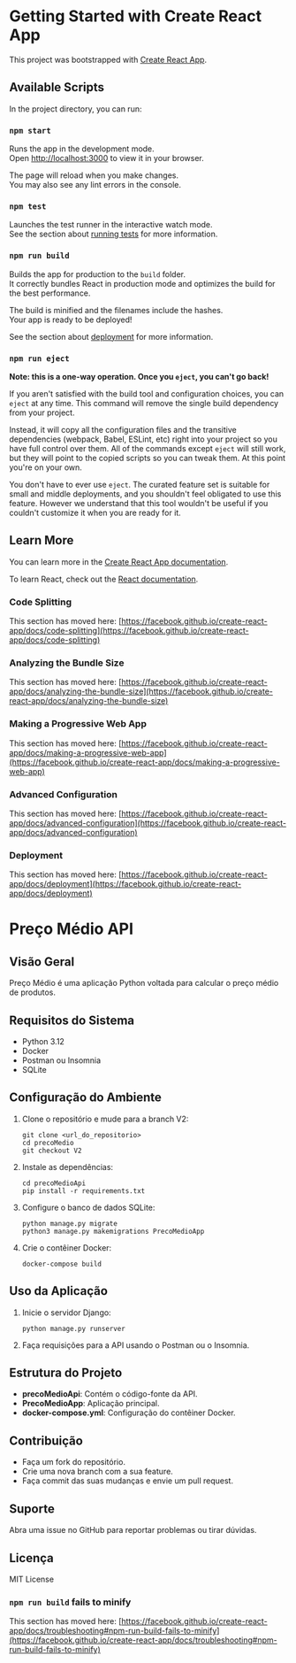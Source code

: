# Getting Started with Create React App

This project was bootstrapped with [Create React App](https://github.com/facebook/create-react-app).

## Available Scripts

In the project directory, you can run:

### `npm start`

Runs the app in the development mode.\
Open [http://localhost:3000](http://localhost:3000) to view it in your browser.

The page will reload when you make changes.\
You may also see any lint errors in the console.

### `npm test`

Launches the test runner in the interactive watch mode.\
See the section about [running tests](https://facebook.github.io/create-react-app/docs/running-tests) for more information.

### `npm run build`

Builds the app for production to the `build` folder.\
It correctly bundles React in production mode and optimizes the build for the best performance.

The build is minified and the filenames include the hashes.\
Your app is ready to be deployed!

See the section about [deployment](https://facebook.github.io/create-react-app/docs/deployment) for more information.

### `npm run eject`

**Note: this is a one-way operation. Once you `eject`, you can't go back!**

If you aren't satisfied with the build tool and configuration choices, you can `eject` at any time. This command will remove the single build dependency from your project.

Instead, it will copy all the configuration files and the transitive dependencies (webpack, Babel, ESLint, etc) right into your project so you have full control over them. All of the commands except `eject` will still work, but they will point to the copied scripts so you can tweak them. At this point you're on your own.

You don't have to ever use `eject`. The curated feature set is suitable for small and middle deployments, and you shouldn't feel obligated to use this feature. However we understand that this tool wouldn't be useful if you couldn't customize it when you are ready for it.

## Learn More

You can learn more in the [Create React App documentation](https://facebook.github.io/create-react-app/docs/getting-started).

To learn React, check out the [React documentation](https://reactjs.org/).

### Code Splitting

This section has moved here: [https://facebook.github.io/create-react-app/docs/code-splitting](https://facebook.github.io/create-react-app/docs/code-splitting)

### Analyzing the Bundle Size

This section has moved here: [https://facebook.github.io/create-react-app/docs/analyzing-the-bundle-size](https://facebook.github.io/create-react-app/docs/analyzing-the-bundle-size)

### Making a Progressive Web App

This section has moved here: [https://facebook.github.io/create-react-app/docs/making-a-progressive-web-app](https://facebook.github.io/create-react-app/docs/making-a-progressive-web-app)

### Advanced Configuration

This section has moved here: [https://facebook.github.io/create-react-app/docs/advanced-configuration](https://facebook.github.io/create-react-app/docs/advanced-configuration)

### Deployment

This section has moved here: [https://facebook.github.io/create-react-app/docs/deployment](https://facebook.github.io/create-react-app/docs/deployment)


# Preço Médio API
## Visão Geral
Preço Médio é uma aplicação Python voltada para calcular o preço médio de produtos.
## Requisitos do Sistema
- Python 3.12
- Docker
- Postman ou Insomnia
- SQLite
## Configuração do Ambiente
1. Clone o repositório e mude para a branch V2:
   ```
   git clone <url_do_repositorio>
   cd precoMedio
   git checkout V2
   ```
2. Instale as dependências:
   ```
   cd precoMedioApi
   pip install -r requirements.txt
   ```
3. Configure o banco de dados SQLite:
   ```
   python manage.py migrate
   python3 manage.py makemigrations PrecoMedioApp
   ```
4. Crie o contêiner Docker:
   ```
   docker-compose build
   ```
## Uso da Aplicação
1. Inicie o servidor Django:
   ```
   python manage.py runserver
   ```
2. Faça requisições para a API usando o Postman ou o Insomnia.
## Estrutura do Projeto
- **precoMedioApi**: Contém o código-fonte da API.
- **PrecoMedioApp**: Aplicação principal.
- **docker-compose.yml**: Configuração do contêiner Docker.
## Contribuição
- Faça um fork do repositório.
- Crie uma nova branch com a sua feature.
- Faça commit das suas mudanças e envie um pull request.
## Suporte
Abra uma issue no GitHub para reportar problemas ou tirar dúvidas.
## Licença
MIT License

### `npm run build` fails to minify

This section has moved here: [https://facebook.github.io/create-react-app/docs/troubleshooting#npm-run-build-fails-to-minify](https://facebook.github.io/create-react-app/docs/troubleshooting#npm-run-build-fails-to-minify)
